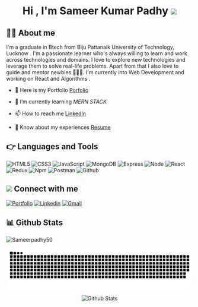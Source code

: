 <h1 align="center">Hi , I'm Sameer Kumar Padhy <img src="https://media.giphy.com/media/hvRJCLFzcasrR4ia7z/giphy.gif" width="35"></h1>


## :sassy_man:  About me
 I'm a graduate in Btech  from  Biju Pattanaik University of Technology, Lucknow . I'm a passionate learner who's always willing to learn and work across technologies and domains. I love to explore new technologies and leverage them to solve real-life problems. Apart from that I also love to guide and mentor newbies 👨🏻‍💻. I'm currently into Web Development  and working on React and Algorithms .

- 🔭 Here is my Portfolio [Porfolio](https://sameerpadhy50.github.io/)

- 🌱 I’m currently learning *MERN STACK*

- 📫 How to reach me [LinkedIn](https://www.linkedin.com/in/sameer-kumar-padhy-4019ba131/)

- 📄 Know about my experiences [Resume](https://drive.google.com/file/d/1EBpgx-1_-rFSJ3nTFfWuJ0pxqDX-YY3v/view?usp=sharing)


## 👉 Languages and Tools

![HTML5](https://img.shields.io/badge/-HTML5-000000?style=flat&logo=html5)
![CSS3](https://img.shields.io/badge/-CSS-000000?style=flat&logo=css3)
![JavaScript](https://img.shields.io/badge/-JavaScript-000000?style=flat&logo=javascript)
![MongoDB](https://img.shields.io/badge/-MongoDB-000000?style=flat&logo=mongodb)
![Express](https://img.shields.io/badge/-Express-000000?style=flat&logo=express)
![Node](https://img.shields.io/badge/-Node-000000?style=flat&logo=node.js)
![React](https://img.shields.io/badge/-React-000000?style=flat&logo=react)
![Redux](https://img.shields.io/badge/-Redux-000000?style=flat&logo=redux)
![Npm](https://img.shields.io/badge/-npm-000000?style=flat&logo=npm)
![Postman](https://img.shields.io/badge/-postman-000000?style=flat&logo=postman)
![Github](https://img.shields.io/badge/-Github-000000?style=flat&logo=github) <br />


## <img src="https://media.giphy.com/media/iY8CRBdQXODJSCERIr/giphy.gif" width="30px"> Connect with me
[![Portfolio](https://img.shields.io/badge/-Porfolio-000?style=flat&logo=🔭&logoColor=white)](https://sameerpadhy50.github.io/)
[![Linkedin](https://img.shields.io/badge/-LinkedIn-blue?style=flat&logo=Linkedin&logoColor=white)](https://www.linkedin.com/in/sameer-kumar-padhy-4019ba131/)
[![Gmail](https://img.shields.io/badge/-Gmail-c14438?style=flat&logo=Gmail&logoColor=white)](mailto:sameerpadhy50@gmail.com)

## 📊 Github Stats

 <img src="https://github-readme-stats.vercel.app/api/top-langs?username=Sameerpadhy50&langs_count=10&show_icons=true&locale=en&layout=compact&theme=algolia"   alt="Sameerpadhy50" height="192px"/>
  <br/>
  </p>

<div align="center">
  <a href="https://www.linkedin.com/in/sameer-kumar-padhy-4019ba131/"> 
  <img  src="https://github.com/1999AZZAR/1999AZZAR/blob/main/resources/img/grid-snake.svg"
       alt="snake" /></a>
</div>

<p align="center">
        <img src="https://raw.githubusercontent.com/mayhemantt/mayhemantt/Update/svg/Bottom.svg" alt="Github Stats" />
</p>
